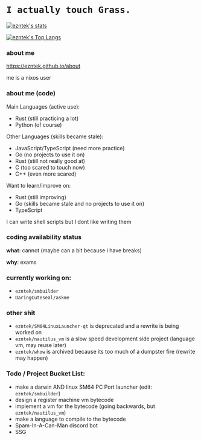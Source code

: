 # `I actually touch Grass.`
[![ezntek's stats](https://github-readme-stats.vercel.app/api?username=ezntek&count_private=true&show_icons=true&bg_color=1e1e2e&text_color=cdd6f4&icon_color=cba6f7&title_color=94e2d5)](https://github.com/anuraghazra/github-readme-stats)

[![ezntek's Top Langs](https://github-readme-stats.vercel.app/api/top-langs/?username=ezntek&hide=html,c,cplusplus,shell,go&bg_color=1e1e2e&text_color=cdd6f4&icon_color=cba6f7&title_color=94e2d5)](https://github.com/anuraghazra/github-readme-stats)

### about me
https://ezntek.github.io/about

me is a nixos user

### about me (code)
Main Languages (active use):
* Rust (still practicing a lot)
* Python (of course)

Other Languages (skills became stale):
* JavaScript/TypeScript (need more practice)
* Go (no projects to use it on)
* Rust (still not really good at)
* C (too scared to touch now)
* C++ (even more scared)

Want to learn/improve on:
* Rust (still improving)
* Go (skills became stale and no projects to use it on)
* TypeScript

I can write shell scripts but I dont like writing them

### coding availability status
**what**: cannot (maybe can a bit because i have breaks)

**why**: exams

### currently working on:

* `ezntek/smbuilder`
* `DaringCuteseal/askme`

### other shit

* `ezntek/SM64LinuxLauncher-qt` is deprecated and a rewrite is being worked on
* `ezntek/nautilus_vm` is a slow speed development side project (language vm, may reuse later)
* `ezntek/whow` is archived because its too much of a dumpster fire (rewrite may happen)

### Todo / Project Bucket List:

* make a darwin AND linux SM64 PC Port launcher (edit: `ezntek/smbuilder`)
* design a register machine vm bytecode
* implement a vm for the bytecode (going backwards, but `ezntek/nautilus_vm`)
* make a language to compile to the bytecode
* Spam-In-A-Can-Man discord bot
* SSG
